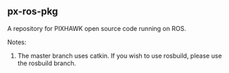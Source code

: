 px-ros-pkg
----------

A repository for PIXHAWK open source code running on ROS.

Notes:

1. The master branch uses catkin. If you wish to use rosbuild, please use the rosbuild branch.
